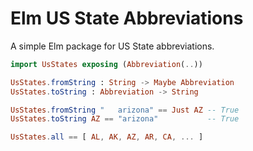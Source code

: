 # Elm US State Abbreviations

A simple Elm package for US State abbreviations.


```elm
import UsStates exposing (Abbreviation(..))

UsStates.fromString : String -> Maybe Abbreviation
UsStates.toString : Abbreviation -> String

UsStates.fromString "   arizona" == Just AZ -- True
UsStates.toString AZ == "arizona"           -- True

UsStates.all == [ AL, AK, AZ, AR, CA, ... ]
```
